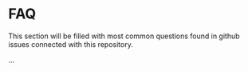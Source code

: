 # FAQ

This section will be filled with most common questions found in
github issues connected with this repository.

...